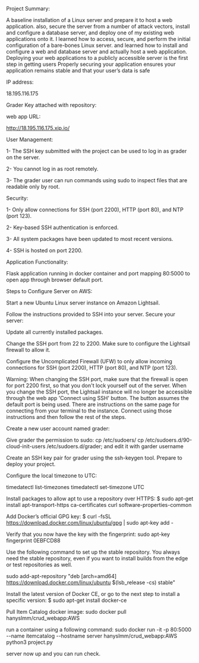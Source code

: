 Project Summary:

A baseline installation of a Linux server and prepare it to host a web application. also, secure the server from a number of attack vectors, install and configure a database server, and deploy one of my existing web applications onto it. I learned how to access, secure, and perform the initial configuration of a bare-bones Linux server. and learned how to install and configure a web and database server and actually host a web application. Deploying your web applications to a publicly accessible server is the first step in getting users Properly securing your application ensures your application remains stable and that your user’s data is safe

IP address:

18.195.116.175

Grader Key attached with repository:

web app URL:

http://18.195.116.175.xip.io/

User Management:

1- The SSH key submitted with the project can be used to log in as grader on the server.

2- You cannot log in as root remotely.

3- The grader user can run commands using sudo to inspect files that are readable only by root.

Security:

1- Only allow connections for SSH (port 2200), HTTP (port 80), and NTP (port 123).

2- Key-based SSH authentication is enforced.

3- All system packages have been updated to most recent versions.

4- SSH is hosted on port 2200.

Application Functionality:

Flask application running in docker container and port mapping 80:5000 to open app through browser default port.

Steps to Configure Server on AWS:

Start a new Ubuntu Linux server instance on Amazon Lightsail.

Follow the instructions provided to SSH into your server. Secure your server:

Update all currently installed packages.

Change the SSH port from 22 to 2200. Make sure to configure the Lightsail firewall to allow it.

Configure the Uncomplicated Firewall (UFW) to only allow incoming connections for SSH (port 2200), HTTP (port 80), and NTP (port 123).

Warning: When changing the SSH port, make sure that the firewall is open for port 2200 first, so that you don't lock yourself out of the server. When you change the SSH port, the Lightsail instance will no longer be accessible through the web app 'Connect using SSH' button. The button assumes the default port is being used. There are instructions on the same page for connecting from your terminal to the instance. Connect using those instructions and then follow the rest of the steps.

Create a new user account named grader:

Give grader the permission to sudo: cp /etc/sudoers/ cp /etc/sudoers.d/90-cloud-init-users /etc/sudoers.d/grader; and edit it with garder username

Create an SSH key pair for grader using the ssh-keygen tool. Prepare to deploy your project.

Configure the local timezone to UTC:

timedatectl list-timezones
timedatectl set-timezone UTC

Install packages to allow apt to use a repository over HTTPS:
$ sudo apt-get install 
apt-transport-https 
ca-certificates 
curl 
software-properties-common

Add Docker’s official GPG key:
$ curl -fsSL https://download.docker.com/linux/ubuntu/gpg | sudo apt-key add - 

Verify that you now have the key with the fingerprint: 
sudo apt-key fingerprint 0EBFCD88

Use the following command to set up the stable repository. You always need the stable repository, even if you want to install builds from the edge or test repositories as well. 

sudo add-apt-repository 
"deb [arch=amd64] https://download.docker.com/linux/ubuntu 
$(lsb_release -cs) 
stable"

Install the latest version of Docker CE, or go to the next step to install a specific version:
$ sudo apt-get install docker-ce

Pull Item Catalog docker image:
sudo docker pull hanyslmm/crud_webapp:AWS

run a container using a following command:
sudo docker run -it -p 80:5000 --name itemcatalog --hostname server hanyslmm/crud_webapp:AWS python3 project.py

server now up and you can run check.
